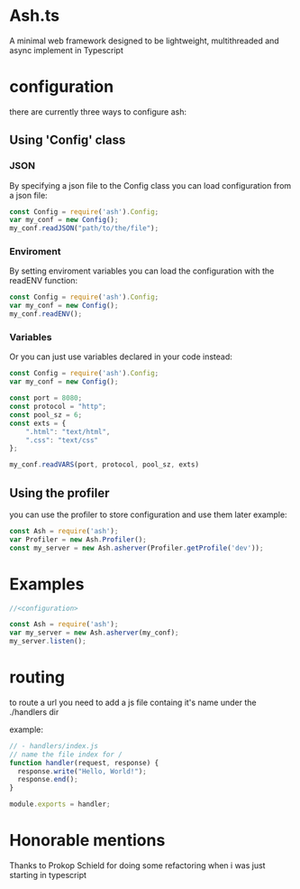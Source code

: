 # Ash.ts
A minimal web framework designed to be lightweight, multithreaded and async implement in Typescript

# configuration
there are currently three ways to configure ash:

## Using 'Config' class
### JSON
By specifying a json file to the Config class you can load configuration from a json file:
```typescript
const Config = require('ash').Config;
var my_conf = new Config();
my_conf.readJSON("path/to/the/file");
```

### Enviroment
By setting enviroment variables you can load the configuration with the readENV function:
```typescript
const Config = require('ash').Config;
var my_conf = new Config();
my_conf.readENV();
```

### Variables
Or you can just use variables declared in your code instead:
```typescript
const Config = require('ash').Config;
var my_conf = new Config();

const port = 8080;
const protocol = "http";
const pool_sz = 6;
const exts = {
	".html": "text/html",
	".css": "text/css"
};

my_conf.readVARS(port, protocol, pool_sz, exts)
```

## Using the profiler
you can use the profiler to store configuration and use them later
example:
```typescript
const Ash = require('ash');
var Profiler = new Ash.Profiler();
const my_server = new Ash.asherver(Profiler.getProfile('dev'));
```
# Examples
```typescript
//<configuration>

const Ash = require('ash');
var my_server = new Ash.asherver(my_conf);
my_server.listen();
```

# routing
to route a url you need to add a js file containg it's name under the ./handlers dir

example:
```javascript
// - handlers/index.js
// name the file index for /
function handler(request, response) {
  response.write("Hello, World!");
  response.end();
}

module.exports = handler;
```

# Honorable mentions
Thanks to Prokop Schield for doing some refactoring when i was just starting in typescript
